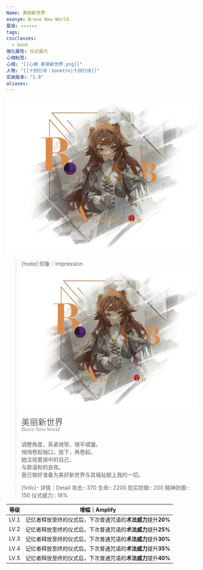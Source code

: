```yaml
---
Name: 美丽新世界
exonym: Brave New World
星级: ✦✦✦✦✦✦
tags:
cssclasses:
  - book
强化属性: 仪式威力
心相标签:
心相: "[[心相 美丽新世界.png]]"
人物: "[[十四行诗｜Sonetto|十四行诗]]"
实装版本: "1.0"
aliases: 
---
```

![cover](assets/美丽新世界｜Brave%20New%20World.assets/心相%20美丽新世界.png)

> [!note] 印象｜Impression
> ![心相 美丽新世界|inlL|300](assets/美丽新世界｜Brave%20New%20World.assets/心相%20美丽新世界.png)
> <p style="font-family: '家族宋', sans-serif; font-size: 22px; line-height: 0.75; text-indent: 0;">美丽新世界<br><span style="font-family: serif; font-size: 14px; color: #888888;">Brave New World</span></p>
> 
> 调整角度，系紧绶带，理平褶皱。  
> 悄悄卷起袖口，放下，再卷起。  
> 她注视着镜中的自己，  
> 与那温和的良夜。  
> 我已做好准备为美好新世界与其福祉献上我的一切。

> [!info]- 详情｜Detail
> 攻击:: 370
> 生命:: 2200
> 现实防御:: 200
> 精神防御:: 150
> 仪式威力:: 18%

| 等级 |                        增幅｜Amplify                         |
| :--: | :----------------------------------------------------------: |
| LV.1 | 记忆者释放至终的仪式后，下次普通咒语的**术法威力**提升**20%** |
| LV.2 | 记忆者释放至终的仪式后，下次普通咒语的**术法威力**提升**25%** |
| LV.3 | 记忆者释放至终的仪式后，下次普通咒语的**术法威力**提升**30%** |
| LV.4 | 记忆者释放至终的仪式后，下次普通咒语的**术法威力**提升**35%** |
| LV.5 | 记忆者释放至终的仪式后，下次普通咒语的**术法威力**提升**40%** |
